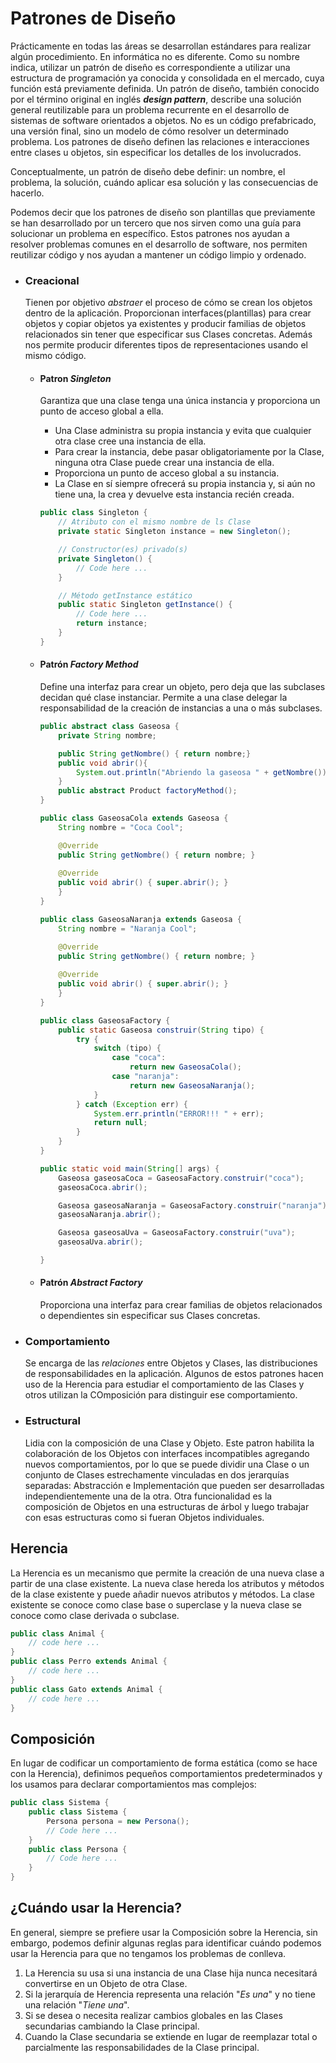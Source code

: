 # Patrones de Diseño

Prácticamente en todas las áreas se desarrollan estándares para realizar algún procedimiento. En informática no es diferente. Como su nombre indica, utilizar un patrón de diseño es correspondiente a utilizar una estructura de programación ya conocida y consolidada en el mercado, cuya función está previamente definida. Un patrón de diseño, también conocido por el término original en inglés ***design pattern***, describe una solución general reutilizable para un problema recurrente en el desarrollo de sistemas de
software orientados a objetos. No es un código prefabricado, una versión final, sino un modelo de cómo resolver un determinado problema. Los patrones de diseño definen las relaciones e interacciones entre clases u objetos, sin especificar los detalles de los involucrados.

Conceptualmente, un patrón de diseño debe definir: un nombre, el problema, la solución, cuándo aplicar esa solución y las consecuencias de hacerlo.

Podemos decir que los patrones de diseño son plantillas que previamente se han desarrollado por un tercero que nos sirven como una guía para solucionar un problema en específico. Estos patrones nos ayudan a resolver problemas comunes en el desarrollo de software, nos permiten reutilizar código y nos ayudan a mantener un código limpio y ordenado.

* ### Creacional
    Tienen por objetivo *abstraer* el proceso de cómo se crean los objetos dentro de la aplicación. Proporcionan interfaces(plantillas) para crear objetos y copiar objetos ya existentes y producir familias de objetos relacionados sin tener que especificar sus Clases concretas. Además nos permite producir diferentes tipos de representaciones usando el mismo código.

    * #### Patron ***Singleton***
        Garantiza que una clase tenga una única instancia y proporciona un punto de acceso global a ella.
        * Una Clase administra su propia instancia y evita que cualquier otra clase cree una instancia de ella.
        * Para crear la instancia, debe pasar obligatoriamente por la Clase, ninguna otra Clase puede crear una instancia de ella.
        * Proporciona un punto de acceso global a su instancia.
        * La Clase en sí siempre ofrecerá su propia instancia y, si aún no tiene una, la crea y devuelve esta instancia recién creada.
        ```java
        public class Singleton {
            // Atributo con el mismo nombre de ls Clase
            private static Singleton instance = new Singleton();

            // Constructor(es) privado(s)
            private Singleton() {
                // Code here ...
            }

            // Método getInstance estático
            public static Singleton getInstance() {
                // Code here ...
                return instance;
            }
        }
        ```

    * #### Patrón ***Factory Method***
        Define una interfaz para crear un objeto, pero deja que las subclases decidan qué clase instanciar. Permite a una clase delegar la responsabilidad de la creación de instancias a una o más subclases.
        ```java
        public abstract class Gaseosa {
            private String nombre;

            public String getNombre() { return nombre;}
            public void abrir(){
                System.out.println("Abriendo la gaseosa " + getNombre());
            }
            public abstract Product factoryMethod();
        }

        public class GaseosaCola extends Gaseosa {
            String nombre = "Coca Cool";

            @Override
            public String getNombre() { return nombre; }
            
            @Override
            public void abrir() { super.abrir(); }
            }
        }

        public class GaseosaNaranja extends Gaseosa {
            String nombre = "Naranja Cool";

            @Override
            public String getNombre() { return nombre; }
            
            @Override
            public void abrir() { super.abrir(); }
            }
        }

        public class GaseosaFactory {
            public static Gaseosa construir(String tipo) {
                try {
                    switch (tipo) {
                        case "coca":
                            return new GaseosaCola();
                        case "naranja":
                            return new GaseosaNaranja();
                    }
                } catch (Exception err) {
                    System.err.println("ERROR!!! " + err);
                    return null;
                }
            }
        }

        public static void main(String[] args) {
            Gaseosa gaseosaCoca = GaseosaFactory.construir("coca");
            gaseosaCoca.abrir();

            Gaseosa gaseosaNaranja = GaseosaFactory.construir("naranja");
            gaseosaNaranja.abrir();

            Gaseosa gaseosaUva = GaseosaFactory.construir("uva");
            gaseosaUva.abrir();

        }
        ```
    * #### Patrón ***Abstract Factory***
        Proporciona una interfaz para crear familias de objetos relacionados o dependientes sin especificar sus Clases concretas.

* ### Comportamiento
    Se encarga de las *relaciones* entre Objetos y Clases, las distribuciones de responsabilidades en la aplicación. Algunos de estos patrones hacen uso de la Herencia para estudiar el comportamiento de las Clases y otros utilizan la COmposición para distinguir ese comportamiento.

* ### Estructural
    Lidia con la composición de una Clase y Objeto. Este patron habilita la colaboración de los Objetos con interfaces incompatibles agregando nuevos comportamientos, por lo que se puede dividir una Clase o un conjunto de Clases estrechamente vinculadas en dos jerarquías separadas: Abstracción e Implementación que pueden ser desarrolladas independientemente una de la otra. Otra funcionalidad es la composición de Objetos en una estructuras de árbol y luego trabajar con esas estructuras como si fueran Objetos individuales.

## Herencia

La Herencia es un mecanismo que permite la creación de una nueva clase a partir de una clase existente. La nueva clase hereda los atributos y métodos de la clase existente y puede añadir nuevos atributos y métodos. La clase existente se conoce como clase base o superclase y la nueva clase se conoce como clase derivada o subclase.
```java
public class Animal {
    // code here ...
}
public class Perro extends Animal {
    // code here ...
}
public class Gato extends Animal {
    // code here ...
}
```

## Composición
En lugar de codificar un comportamiento de forma estática (como se hace con la Herencia), definimos pequeños comportamientos predeterminados y los usamos para declarar comportamientos mas complejos:
```java
public class Sistema {
    public class Sistema {
        Persona persona = new Persona();
        // Code here ...
    }
    public class Persona {
        // Code here ...
    }
}
```

## ¿Cuándo usar la Herencia?
En general, siempre se prefiere usar la Composición sobre la Herencia, sin embargo, podemos definir algunas reglas para identificar cuándo podemos usar la Herencia para que no tengamos los problemas de conlleva.

1. La Herencia su usa si una instancia de una Clase hija nunca necesitará convertirse en un Objeto de otra Clase.
2. Si la jerarquía de Herencia representa una relación "*Es una*" y no tiene una relación "*Tiene una*".
3. Si se desea o necesita realizar cambios globales en las Clases secundarias cambiando la Clase principal.
4. Cuando la Clase secundaria se extiende en lugar de reemplazar total o parcialmente las responsabilidades de la Clase principal.